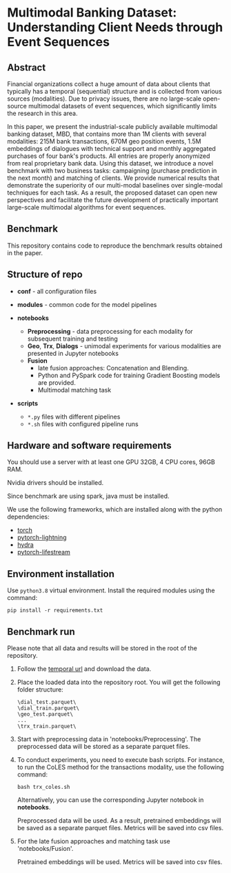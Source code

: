 # Multimodal Banking Dataset: Understanding Client Needs through Event Sequences

## Abstract

Financial organizations collect a huge amount of data about clients that typically has a temporal (sequential) structure and is collected from various sources (modalities). Due to privacy issues, there are no large-scale open-source multimodal datasets of event sequences, which significantly limits the research in this area.

In this paper, we present the industrial-scale publicly available multimodal banking dataset, MBD, that contains more than 1M clients with several modalities: 215M bank transactions, 670M geo position events, 1.5M embeddings of dialogues with technical support and monthly aggregated purchases of four bank's products. All entries are properly anonymized from real proprietary bank data. Using this dataset, we introduce a novel benchmark with two business tasks: campaigning (purchase prediction in the next month) and matching of clients. We provide numerical results that demonstrate the superiority of our multi-modal baselines over single-modal techniques for each task. As a result, the proposed dataset can open new perspectives and facilitate the future development of practically important large-scale multimodal algorithms for event sequences.

## Benchmark

This repository contains code to reproduce the benchmark results obtained in the paper.

## Structure of repo

- **conf** - all configuration files
- **modules** - common code for the model pipelines
- **notebooks** 
    - **Preprocessing** - data preprocessing for each modality for subsequent training and testing
    - **Geo**, **Trx**, **Dialogs** - unimodal experiments for various modalities are presented in Jupyter notebooks
    - **Fusion**
        - late fusion approaches: Concatenation and Blending.
        - Python and PySpark code for training Gradient Boosting models are provided. 
        - Multimodal matching task

- **scripts**  
    - `*.py` files with different pipelines
    - `*.sh` files with configured pipeline runs

<!--   - we use a hydra-based experiment configuration structure.
    - run unimodal experiments for methods: Aggregation, CoLES, TabBert, TabGPT, for modalities geostream and transactions
    - run experiments for late fusion for pair modalities 
-->

## Hardware and software requirements

You should use a server with at least one GPU 32GB, 4 CPU cores, 96GB RAM.


Nvidia drivers should be installed.

Since benchmark are using spark, java must be installed.

We use the following frameworks, which are installed along with the python dependencies:
- [torch](https://pytorch.org/)
- [pytorch-lightning](https://lightning.ai/)
- [hydra](https://hydra.cc/docs/intro/)
- [pytorch-lifestream](https://github.com/dllllb/pytorch-lifestream)

## Environment installation

Use `python3.8` virtual environment. Install the required modules using the command:

```
pip install -r requirements.txt
```

## Benchmark run

Please note that all data and results will be stored in the root of the repository.

1. Follow the [temporal url](https://disk.yandex.ru/d/Pk9Mhx70VnUzbA) and download the data.
2. Place the loaded data into the repository root. You will get the following folder structure:
    ```
    \dial_test.parquet\
    \dial_train.parquet\
    \geo_test.parquet\
    ...
    \trx_train.parquet\
    ```
3. Start with preprocessing data in 'notebooks/Preprocessing'. The preprocessed data will be stored as a separate parquet files.
4. To conduct experiments, you need to execute bash scripts. For instance, to run the CoLES method for the transactions modality, use the following command:
   ```
   bash trx_coles.sh
   ```

   Alternatively, you can use the corresponding Jupyter notebook in **notebooks**.

   Preprocessed data will be used. As a result, pretrained embeddings will be saved as a separate parquet files. Metrics will be saved into csv files.
   
5. For the late fusion approaches and matching task use 'notebooks/Fusion'.

   Pretrained embeddings will be used. Metrics will be saved into csv files.







